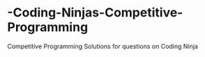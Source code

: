 # -Coding-Ninjas-Competitive-Programming
Competitive Programming Solutions for questions on Coding Ninja
